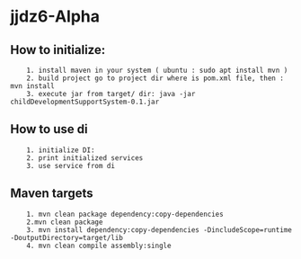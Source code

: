 # jjdz6-Alpha

## How to initialize:

        1. install maven in your system ( ubuntu : sudo apt install mvn )
        2. build project go to project dir where is pom.xml file, then : mvn install
        3. execute jar from target/ dir: java -jar childDevelopmentSupportSystem-0.1.jar

## How to use di
        1. initialize DI: 
        2. print initialized services
        3. use service from di
        
## Maven targets

        1. mvn clean package dependency:copy-dependencies
        2.mvn clean package
        3. mvn install dependency:copy-dependencies -DincludeScope=runtime -DoutputDirectory=target/lib
        4. mvn clean compile assembly:single